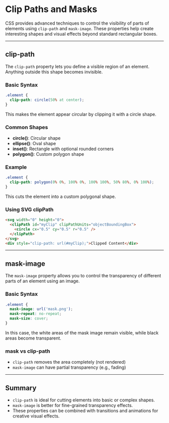 # Clip Paths and Masks

CSS provides advanced techniques to control the visibility of parts of elements using `clip-path` and `mask-image`. These properties help create interesting shapes and visual effects beyond standard rectangular boxes.

---

## clip-path

The `clip-path` property lets you define a visible region of an element. Anything outside this shape becomes invisible.

### Basic Syntax

```css
.element {
  clip-path: circle(50% at center);
}
```

This makes the element appear circular by clipping it with a circle shape.

### Common Shapes

* **circle()**: Circular shape
* **ellipse()**: Oval shape
* **inset()**: Rectangle with optional rounded corners
* **polygon()**: Custom polygon shape

### Example

```css
.element {
  clip-path: polygon(0% 0%, 100% 0%, 100% 100%, 50% 80%, 0% 100%);
}
```

This cuts the element into a custom polygonal shape.

### Using SVG clipPath

```html
<svg width="0" height="0">
  <clipPath id="myClip" clipPathUnits="objectBoundingBox">
    <circle cx="0.5" cy="0.5" r="0.5" />
  </clipPath>
</svg>
<div style="clip-path: url(#myClip);">Clipped Content</div>
```

---

## mask-image

The `mask-image` property allows you to control the transparency of different parts of an element using an image.

### Basic Syntax

```css
.element {
  mask-image: url('mask.png');
  mask-repeat: no-repeat;
  mask-size: cover;
}
```

In this case, the white areas of the mask image remain visible, while black areas become transparent.

### mask vs clip-path

* `clip-path` removes the area completely (not rendered)
* `mask-image` can have partial transparency (e.g., fading)

---

## Summary

* `clip-path` is ideal for cutting elements into basic or complex shapes.
* `mask-image` is better for fine-grained transparency effects.
* These properties can be combined with transitions and animations for creative visual effects.
